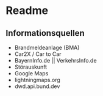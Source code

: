 # Readme

## Informationsquellen
- Brandmeldeanlage (BMA)
- Car2X / Car to Car
- BayernInfo.de || VerkehrsInfo.de
- Störauskunft
- Google Maps
- lightningmaps.org
- dwd.api.bund.dev
